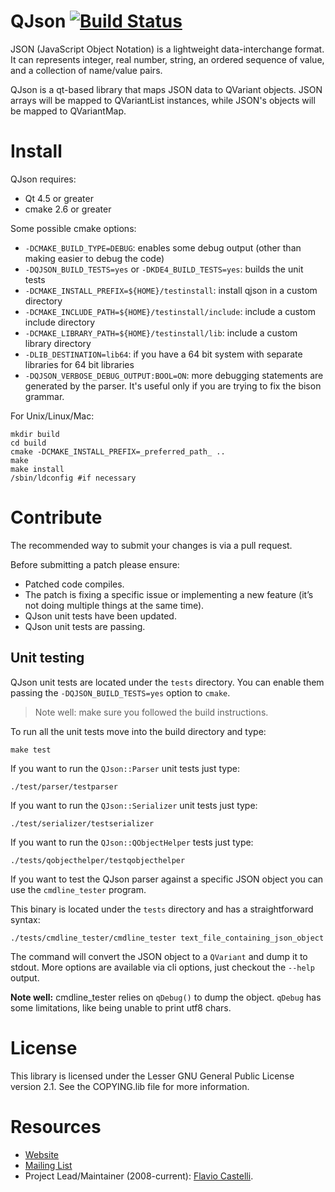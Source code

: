 # QJson [![Build Status](https://travis-ci.org/flavio/qjson.svg?branch=master)](https://travis-ci.org/flavio/qjson)

JSON (JavaScript Object Notation) is a lightweight data-interchange format.
It can represents integer, real number, string, an ordered sequence of value, and a collection of name/value pairs.

QJson is a qt-based library that maps JSON data to QVariant objects.
JSON arrays will be mapped to QVariantList instances, while JSON's objects will be mapped to QVariantMap.

# Install

QJson requires:
  - Qt 4.5 or greater
  - cmake 2.6 or greater

Some possible cmake options:
  - `-DCMAKE_BUILD_TYPE=DEBUG`: enables some debug output (other than making
     easier to debug the code)
  - `-DQJSON_BUILD_TESTS=yes` or `-DKDE4_BUILD_TESTS=yes`: builds the unit tests
  - `-DCMAKE_INSTALL_PREFIX=${HOME}/testinstall`: install qjson in a custom directory
  - `-DCMAKE_INCLUDE_PATH=${HOME}/testinstall/include`: include a custom include directory
  - `-DCMAKE_LIBRARY_PATH=${HOME}/testinstall/lib`: include a custom library directory
  - `-DLIB_DESTINATION=lib64`: if you have a 64 bit system with separate
     libraries for 64 bit libraries
  - `-DQJSON_VERBOSE_DEBUG_OUTPUT:BOOL=ON`: more debugging statements are
     generated by the parser. It's useful only if you are trying to fix
     the bison grammar.

For Unix/Linux/Mac:

    mkdir build
    cd build
    cmake -DCMAKE_INSTALL_PREFIX=_preferred_path_ ..
    make
    make install
    /sbin/ldconfig #if necessary

# Contribute

The recommended way to submit your changes is via a pull request.

Before submitting a patch please ensure:

  * Patched code compiles.
  * The patch is fixing a specific issue or implementing a new feature
    (it’s not doing multiple things at the same time).
  * QJson unit tests have been updated.
  * QJson unit tests are passing.

## Unit testing

QJson unit tests are located under the `tests` directory. You can enable them
passing the `-DQJSON_BUILD_TESTS=yes` option to `cmake`.

> Note well: make sure you followed the build instructions.


To run all the unit tests move into the build directory and type:

```
make test
```

If you want to run the `QJson::Parser` unit tests just type:

```
./test/parser/testparser
```

If you want to run the `QJson::Serializer` unit tests just type:

```
./test/serializer/testserializer
```

If you want to run the `QJson::QObjectHelper` tests just type:

```
./tests/qobjecthelper/testqobjecthelper
```

If you want to test the QJson parser against a specific JSON object you can
use the `cmdline_tester` program.

This binary is located under the `tests` directory and has a
straightforward syntax:

```
./tests/cmdline_tester/cmdline_tester text_file_containing_json_object
```

The command will convert the JSON object to a `QVariant` and dump it to stdout.
More options are available via cli options, just checkout the `--help` output.


**Note well:** cmdline_tester relies on `qDebug()` to dump the object. `qDebug`
has some limitations, like being unable to print utf8 chars.

# License

This library is licensed under the Lesser GNU General Public License version 2.1.
See the COPYING.lib file for more information.

# Resources

* [Website](http://qjson.sourceforge.net/)
* [Mailing List](https://lists.sourceforge.net/mailman/listinfo/qjson-devel)
* Project Lead/Maintainer (2008-current): [Flavio Castelli](mailto:flavio@castelli.name).
